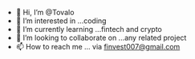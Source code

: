 - 👋 Hi, I’m @Tovalo
- 👀 I’m interested in ...coding
- 🌱 I’m currently learning ...fintech and crypto
- 💞️ I’m looking to collaborate on ...any related project
- 📫 How to reach me ... via finvest007@gmail.com

<!---
Tovalo/Tovalo is a ✨ special ✨ repository because its `README.md` (this file) appears on your GitHub profile.
You can click the Preview link to take a look at your changes.
--->
